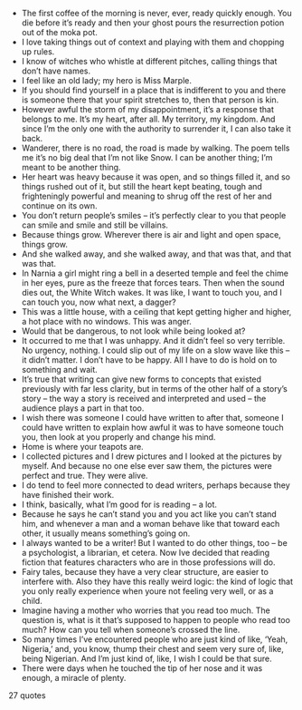  - The first coffee of the morning is never, ever, ready quickly enough. You die before it’s ready and then your ghost pours the resurrection potion out of the moka pot.
 - I love taking things out of context and playing with them and chopping up rules.
 - I know of witches who whistle at different pitches, calling things that don’t have names.
 - I feel like an old lady; my hero is Miss Marple.
 - If you should find yourself in a place that is indifferent to you and there is someone there that your spirit stretches to, then that person is kin.
 - However awful the storm of my disappointment, it’s a response that belongs to me. It’s my heart, after all. My territory, my kingdom. And since I’m the only one with the authority to surrender it, I can also take it back.
 - Wanderer, there is no road, the road is made by walking. The poem tells me it’s no big deal that I’m not like Snow. I can be another thing; I’m meant to be another thing.
 - Her heart was heavy because it was open, and so things filled it, and so things rushed out of it, but still the heart kept beating, tough and frighteningly powerful and meaning to shrug off the rest of her and continue on its own.
 - You don’t return people’s smiles – it’s perfectly clear to you that people can smile and smile and still be villains.
 - Because things grow. Wherever there is air and light and open space, things grow.
 - And she walked away, and she walked away, and that was that, and that was that.
 - In Narnia a girl might ring a bell in a deserted temple and feel the chime in her eyes, pure as the freeze that forces tears. Then when the sound dies out, the White Witch wakes. It was like, I want to touch you, and I can touch you, now what next, a dagger?
 - This was a little house, with a ceiling that kept getting higher and higher, a hot place with no windows. This was anger.
 - Would that be dangerous, to not look while being looked at?
 - It occurred to me that I was unhappy. And it didn’t feel so very terrible. No urgency, nothing. I could slip out of my life on a slow wave like this – it didn’t matter. I don’t have to be happy. All I have to do is hold on to something and wait.
 - It’s true that writing can give new forms to concepts that existed previously with far less clarity, but in terms of the other half of a story’s story – the way a story is received and interpreted and used – the audience plays a part in that too.
 - I wish there was someone I could have written to after that, someone I could have written to explain how awful it was to have someone touch you, then look at you properly and change his mind.
 - Home is where your teapots are.
 - I collected pictures and I drew pictures and I looked at the pictures by myself. And because no one else ever saw them, the pictures were perfect and true. They were alive.
 - I do tend to feel more connected to dead writers, perhaps because they have finished their work.
 - I think, basically, what I’m good for is reading – a lot.
 - Because he says he can’t stand you and you act like you can’t stand him, and whenever a man and a woman behave like that toward each other, it usually means something’s going on.
 - I always wanted to be a writer! But I wanted to do other things, too – be a psychologist, a librarian, et cetera. Now Ive decided that reading fiction that features characters who are in those professions will do.
 - Fairy tales, because they have a very clear structure, are easier to interfere with. Also they have this really weird logic: the kind of logic that you only really experience when youre not feeling very well, or as a child.
 - Imagine having a mother who worries that you read too much. The question is, what is it that’s supposed to happen to people who read too much? How can you tell when someone’s crossed the line.
 - So many times I’ve encountered people who are just kind of like, ‘Yeah, Nigeria,’ and, you know, thump their chest and seem very sure of, like, being Nigerian. And I’m just kind of, like, I wish I could be that sure.
 - There were days when he touched the tip of her nose and it was enough, a miracle of plenty.

27 quotes